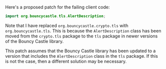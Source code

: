 Here's a proposed patch for the failing client code:

```java
import org.bouncycastle.tls.AlertDescription;
```

Note that I have replaced `org.bouncycastle.crypto.tls` with `org.bouncycastle.tls`. This is because the `AlertDescription` class has been moved from the `crypto.tls` package to the `tls` package in newer versions of the Bouncy Castle library.

This patch assumes that the Bouncy Castle library has been updated to a version that includes the `AlertDescription` class in the `tls` package. If this is not the case, then a different solution may be necessary.